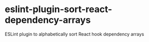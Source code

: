 # eslint-plugin-sort-react-dependency-arrays
ESLint plugin to alphabetically sort React hook dependency arrays
